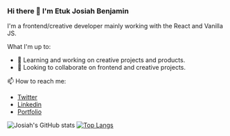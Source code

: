 ### Hi there 👋 I'm Etuk Josiah Benjamin
I'm a frontend/creative developer mainly working with the React and Vanilla JS.

What I'm up to:
- 🌱 Learning and working on creative projects and products.
- 👯 Looking to collaborate on frontend and creative projects.

📫 How to reach me: 
- [Twitter](https://twitter.com/JoBenEtuk)
- [Linkedin](https://www.linkedin.com/in/josiah-etuk-8a54a61ba/)
- [Portfolio](https://www.jobenetuk.dev/)

![Josiah's GitHub stats](https://github-readme-stats.vercel.app/api?username=JoBenEtuk&show_icons=true&theme=radical&count_private=true&hide=issues)
[![Top Langs](https://github-readme-stats.vercel.app/api/top-langs/?username=JoBenEtuk&theme=radical&langs_count=8&layout=compact)](https://github.com/JoBenEtuk/github-readme-stats)
